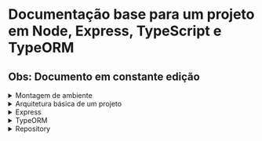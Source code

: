 # Documentação base para um projeto em Node, Express, TypeScript e TypeORM

## Obs: Documento em constante edição

<details>
  <summary>Montagem de ambiente</summary>

  # Configuração do Ambiente Node.js com Yarn
  ## Dependências e bibliotecas que serão usadas
   - yarn
   - nodemon
   - esLint
   - express
   - javascript
   - mysql
   - dotenv

  ## Comandos
  ```bash
  yarn init -y         //inicializa o projeto e cria um arquivo package.json
  yarn add express     //Simplifica o desenvolvimento de aplicativos web em Node.js,baixa a pasta node_modules e o package-lock.json
  yarn add mysql2      //Instala o driver do MySQL para Node.JS
  yarn add nodemon -D  //monitora as alterações nos arquivos do projeto e reinicia automaticamente o servidor quando detecta alteração.
  yarn add dotenv      //Instala a biblioteca dotenv que facilita a leitura de variáveis de ambiente

  ```
  ## Configurando esLint
   - Ferramenta de linting que ajuda a manter um código JavaScript consistente e livre de erros.
  ```bash
  npx eslint --init
  ```
   - Pergunta 1: Terceira opção
   - Pergunta 2: Common
   - Pergunta 3: None of these
   - Pergunta 4: No
   - Pergunta 6: Node
   - Pergunta 7: Answer questions about your style
   - Pergunta 8: JSON
   - Pergunta 9: Spaces
   - Pergunta 10: Single
   - Pergunta 11: Unix
   - Pergunta 12: Yes

  #### Atualize o arquivo .eslintrc.json:
   - Vá até o arquivo .eslintrc.json e, em "indent", troque o valor de 4 para 2.

  #### Crie o arquivo .eslintignore:
   - Crie o arquivo .eslintignore e adicione os seguintes nomes de pastas:
  ```bash
  node_modules/
  dist/
  ```
  ## Configuração do Script de inicialização
  ```javascript
  "scripts": {
    "start": "node src/index.js"
  }
  ```
  ### Inicie o servidor com `yarn start` 

</details>

<details>
  <summary>Arquitetura básica de um projeto</summary>
</details>

<details>
  <summary>Express</summary>

  # Express
  #### express()
   - Retorna uma instância de um aplicativo Express que contém funções e configurações
  
  ```javascript
  const express = require('express');
  const app = express();

  app.get('/', (req, res) => {
    res.send('Hello World!');
  });

  app.listen(3000, () => {
    console.log('Server listening on port 3000');
  });
  ```

  ## Exportação e importação de arquivos
  ### Exportação e importação com module.export
  *EXEMPLO*
   - No momento de exportação, exporta-se o dado requerido e no momento da importação, importa-se o arquivo e apenas os dados exportados serão recebidos.
   - `module.export = variavelTeste`
   - `const app = require('./app');`

  #### Exportando objetos
  ```javascript
  // No arquivo config.js
  const config = {
    chave1: 'valor1',
    chave2: 'valor2',
  };
  module.exports = config;

  // Em outro arquivo
  const config = require('./config');
  console.log(config.chave1); // valor1
  ```
  #### Exportando multiplos valores
  ```javascript
  // No arquivo utils.js
  const util1 = 'alguma coisa';
  const util2 = 'outra coisa';

  module.exports = {
    util1,
    util2,
  };

  // Em outro arquivo
  const utils = require('./utils');
  console.log(utils.util1); // alguma coisa
  ```
  
  ## Sintaxe dos métodos HTTP do aplicativo Express
  ```javascript
  app.get(path,middleware, (callback => {}))
  ```
  ```javascript
  app.get('path', (request, response) => response.send('Hello word'));
  ```
  ### response
   - Objeto que contém métodos e propriedades que permitem enviar uma resposta de volta ao cliente.

  #### Métodos do objeto response
   - `response.send(data): Envia uma resposta ao cliente. Pode ser uma string, objeto ou array`
   - `res.json(data): Envia uma resposta em formato JSON.`
   - `res.status(code): Define o código de status da resposta.`
   - `res.redirect(path): Redireciona o cliente para o caminho especificado.`

  ## request
   - Objeto que contém informações sobre a solicitação do cliente

  
</details>
<details>
  <summary>TypeORM</summary>

  # TypeORM
  ## DataSource
   - Arquivo com dados de acesso ao banco de dados.

  ```typescript
  import { DataSource } from "typeorm"

  const AppDataSource = new DataSource({
    type: "mysql",
    host: "localhost",
    port: 3306,
    username: "athos",
    password: "senha",
    database: "nomeBanco",
  })

  AppDataSource.initialize()
    .then(() => {
        console.log("Data Source has been initialized!")
    })
    .catch((err) => {
        console.error("Error during Data Source initialization", err)
  })
```

  
<details>
  <summary>Mapeando entidades</summary>

  # Mapeando entidades

  ## Anotations
  ### @Entity()
   - Anotação usada para sinalizar que a classe representa uma tabela no banco de dados
   - Caso o nome da classe seja diferente do nome da tabela do banco, dentro do parênteses o nome da tabela deve ser colocada entre aspas.
  
  ### @PrimaryColumn()
   - A anotação é usada para marcar uma propriedade como chave primária da tabela

  ### @Column()
   - Anotação usada para sinalizar que o atributo da classe representa uma coluna do banco de dados
   - Caso o nome do atributo seja diferente do nome da coluna do banco de dados, o nome da coluna deve ser colocada entre aspas no parênteses
  
  ### @CreatedDateColumn()
   - Anotação usada para marcar uma propriedade que será automaticamente preenchida com a data e a hora de criação da entidade
  
  ```javascript
  import { Entity, PrimaryColumn, Column, CreateDateColumn } from 'typeorm';

  @Entity()
  class User {
    @PrimaryColumn()
    id: number;

    @Column()
    username: string;

    @Column()
    email: string;

    @CreateDateColumn()
    createdAt: Date;

  // outras propriedades...
  }

```
  
</details>

<details>
  <summary>Relacionamento</summary>

  # Relacionamento
  ## @manyToOne

  ### Lógica e sintaxe do relacionamento
   - `() => UserProfile` é uma função que retorna a classe da entidade com a qual o relacionamento esta sendo feito.
   - `@JoinColumn` é usado para indicar que a coluna na tabela atual (a tabela User neste caso) deve ser usada como coluna de junção para o relacionamento.
  ```javascript
  @OneToOne(() => UserProfile)
  @JoinColumn()
  profile: UserProfile;
  ```

  
  ```javascript
  import { Entity, PrimaryGeneratedColumn, Column, OneToOne, JoinColumn } from 'typeorm';

  @Entity()
  class User {
    @PrimaryGeneratedColumn()
    id: number;

    @Column()
    name: string;

    @OneToOne(() => UserProfile)
    @JoinColumn()
    profile: UserProfile;
  }
  ```
  ```javascript
  @Entity()
  class UserProfile {
    @PrimaryGeneratedColumn()
    id: number;

    @Column()
    bio: string;
  }

  ```
  ## @manyToOne

  ### Lógica e sintaxe do relacionamento

   - A função especifica a classe entidade alvo
   - Usa uma variável para representar a classe alvo e sinaliza que a propriedade autor da classe alvo será usada para fazer a junção.

  ```javascript
  @OneToMany(() => Post, post => post.author)
  posts: Post[];
  ```
  ```javascript
  import { Entity, PrimaryGeneratedColumn, Column, OneToMany } from 'typeorm';

  @Entity()
  class User {
    @PrimaryGeneratedColumn()
    id: number;

    @Column()
    name: string;

    @OneToMany(() => Post, post => post.author)
    posts: Post[];
  }

  ```
  ```javascript
  import { Entity, PrimaryGeneratedColumn, Column, ManyToOne } from 'typeorm';

  @Entity()
  class Post {
    @PrimaryGeneratedColumn()
    id: number;

    @Column()
    title: string;

    @ManyToOne(() => User, user => user.posts)
    author: User;
  }

  ```
  
  
</details>

  
</details>



<details>
  <summary>Repository</summary>
  
  ## Entendendo Repository
  ### Imports
  ```javascript
  import { getRepository } from 'typeorm';
  import { EntidadeMapeada } from './entities/EntidadeMapeada';
  ```
  
  ### Retorno de getRepository()
   - Retorna um objeto que contém informações da entidade mapeada, do banco de dados e métodos para realizar operações.
  ```javascript
  const entidadeMapeadaRepository = dataSource.getRepository(EntidadeMapeada);
  ```
  ### entidadeMapeadaRepository
   - Objeto que detém os métodos de consulta ao banco de dados
</details>






